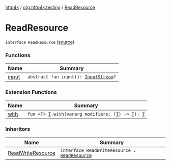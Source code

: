 [http4k](../../index.md) / [org.http4k.testing](../index.md) / [ReadResource](./index.md)

# ReadResource

`interface ReadResource` [(source)](https://github.com/http4k/http4k/blob/master/http4k-testing-approval/src/main/kotlin/org/http4k/testing/approvalSource.kt#L7)

### Functions

| Name | Summary |
|---|---|
| [input](input.md) | `abstract fun input(): `[`InputStream`](https://docs.oracle.com/javase/9/docs/api/java/io/InputStream.html)`?` |

### Extension Functions

| Name | Summary |
|---|---|
| [with](../../org.http4k.core/with.md) | `fun <T> `[`T`](../../org.http4k.core/with.md#T)`.with(vararg modifiers: (`[`T`](../../org.http4k.core/with.md#T)`) -> `[`T`](../../org.http4k.core/with.md#T)`): `[`T`](../../org.http4k.core/with.md#T) |

### Inheritors

| Name | Summary |
|---|---|
| [ReadWriteResource](../-read-write-resource/index.md) | `interface ReadWriteResource : `[`ReadResource`](./index.md) |
